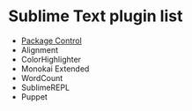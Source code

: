 Sublime Text plugin list
========================

- [Package Control](https://sublime.wbond.net/installation)
- Alignment
- ColorHighlighter
- Monokai Extended
- WordCount
- SublimeREPL
- Puppet